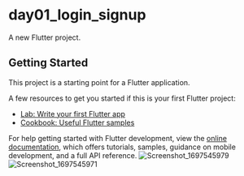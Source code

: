 # day01_login_signup

A new Flutter project.

## Getting Started

This project is a starting point for a Flutter application.

A few resources to get you started if this is your first Flutter project:

- [Lab: Write your first Flutter app](https://docs.flutter.dev/get-started/codelab)
- [Cookbook: Useful Flutter samples](https://docs.flutter.dev/cookbook)

For help getting started with Flutter development, view the
[online documentation](https://docs.flutter.dev/), which offers tutorials,
samples, guidance on mobile development, and a full API reference.
![Screenshot_1697545979](https://github.com/Robertgovind/Daily_UI_Challange/assets/102906652/77b547b3-04d6-4c30-936f-c391dd218445)
![Screenshot_1697545971](https://github.com/Robertgovind/Daily_UI_Challange/assets/102906652/73dda2c6-0edc-4deb-814e-8a5d6fffce25)
